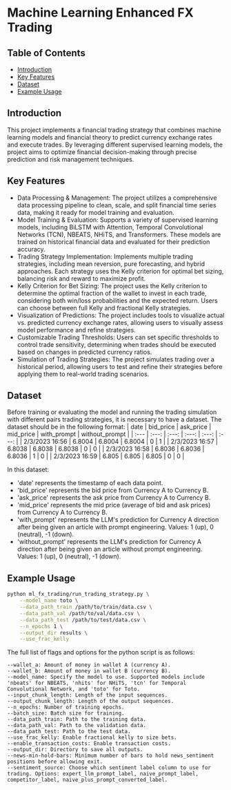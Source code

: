 # Machine Learning Enhanced FX Trading

## Table of Contents
- [Introduction](#introduction)
- [Key Features](#key-features)
- [Dataset](#dataset)
- [Example Usage](#example-usage)

## Introduction
This project implements a financial trading strategy that combines machine learning models and financial theory to predict currency exchange rates and execute trades. By leveraging different supervised learning models, the project aims to optimize financial decision-making through precise prediction and risk management techniques.

## Key Features
- Data Processing & Management: The project utilizes a comprehensive data processing pipeline to clean, scale, and split financial time series data, making it ready for model training and evaluation.
- Model Training & Evaluation: Supports a variety of supervised learning models, including BiLSTM with Attention, Temporal Convolutional Networks (TCN), NBEATS, NHiTS, and Transformers. These models are trained on historical financial data and evaluated for their prediction accuracy.
- Trading Strategy Implementation: Implements multiple trading strategies, including mean reversion, pure forecasting, and hybrid approaches. Each strategy uses the Kelly criterion for optimal bet sizing, balancing risk and reward to maximize profit.
- Kelly Criterion for Bet Sizing: The project uses the Kelly criterion to determine the optimal fraction of the wallet to invest in each trade, considering both win/loss probabilities and the expected return. Users can choose between full Kelly and fractional Kelly strategies.
- Visualization of Predictions: The project includes tools to visualize actual vs. predicted currency exchange rates, allowing users to visually assess model performance and refine strategies.
- Customizable Trading Thresholds: Users can set specific thresholds to control trade sensitivity, determining when trades should be executed based on changes in predicted currency ratios.
- Simulation of Trading Strategies: The project simulates trading over a historical period, allowing users to test and refine their strategies before applying them to real-world trading scenarios.

## Dataset
Before training or evaluating the model and running the trading simulation with different pairs trading strategies, it is necessary to have a dataset. The dataset should be in the following format:
| date	            | bid_price | ask_price | mid_price | with_prompt | without_prompt |
| :---                  | :---:  | :---:  | :---:  | :---:  | :---:  |
| 2/3/2023 16:56	| 6.8004     | 6.8004     | 6.8004     | 0            | 1     |
| 2/3/2023 16:57	| 6.8038	 | 6.8038	  | 6.8038	   | 0            | 0     |
| 2/3/2023 16:58	| 6.8036	 | 6.8036	  | 6.8036	   | 1            | 0     |
| 2/3/2023 16:59	| 6.805	 | 6.805	  | 6.805	   | 0            | 0	  |

In this dataset:
- 'date' represents the timestamp of each data point.
- 'bid_price' represents the bid price from Currency A to Currency B.
- 'ask_price' represents the ask price from Currency A to Currency B.
- 'mid_price' represents the mid price (average of bid and ask prices) from Currency A to Currency B.
- 'with_prompt' represents the LLM's prediction for Currency A direction after being given an article with prompt engineering. Values: 1 (up), 0 (neutral), -1 (down).
- 'without_prompt' represents the LLM's prediction for Currency A direction after being given an article without prompt engineering. Values: 1 (up), 0 (neutral), -1 (down).

## Example Usage
```bash
python ml_fx_trading/run_trading_strategy.py \
    --model_name toto \
    --data_path_train /path/to/train/data.csv \
    --data_path_val /path/to/val/data.csv \
    --data_path_test /path/to/test/data.csv \
    --n_epochs 1 \
    --output_dir results \
    --use_frac_kelly
```

The full list of flags and options for the python script is as follows:
```
--wallet_a: Amount of money in wallet A (currency A).
--wallet_b: Amount of money in wallet B (currency B).
--model_name: Specify the model to use. Supported models include 'nbeats' for NBEATS, 'nhits' for NHiTS, 'tcn' for Temporal Convolutional Network, and 'toto' for Toto.
--input_chunk_length: Length of the input sequences.
--output_chunk_length: Length of the output sequences.
--n_epochs: Number of training epochs.
--batch_size: Batch size for training.
--data_path_train: Path to the training data.
--data_path_val: Path to the validation data.
--data_path_test: Path to the test data.
--use_frac_kelly: Enable fractional kelly to size bets.
--enable_transaction_costs: Enable transaction costs.
--output_dir: Directory to save all outputs.
--news-min-hold-bars: Minimum number of bars to hold news_sentiment positions before allowing exit.
--sentiment_source: Choose which sentiment label column to use for trading. Options: expert_llm_prompt_label, naive_prompt_label, competitor_label, naive_plus_prompt_converted_label.  
```
